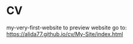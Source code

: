 # CV
my-very-first-website
to preview website go to:
https://alida77.github.io/cv/My-Site/index.html
